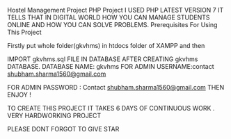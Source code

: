 Hostel Management Project 
PHP Project
I USED PHP LATEST VERSION 7 
IT TELLS THAT IN DIGITAL WORLD HOW YOU CAN MANAGE STUDENTS ONLINE AND HOW YOU CAN SOLVE PROBLEMS.
Prerequisites For Using This Project

Firstly put whole folder(gkvhms) in htdocs folder of XAMPP and then



IMPORT gkvhms.sql FILE IN DATABASE AFTER CREATING gkvhms DATABASE.
DATABASE NAME: gkvhms
FOR ADMIN USERNAME:contact shubham.sharma1560@gmail.com

FOR ADMIN PASSWORD : Contact shubham.sharma1560@gmail.com
 THEN ENJOY !
 
 TO CREATE THIS PROJECT  IT TAKES 6 DAYS OF CONTINUOUS WORK . VERY HARDWORKING PROJECT
 
 PLEASE DONT FORGOT TO GIVE STAR 
 
